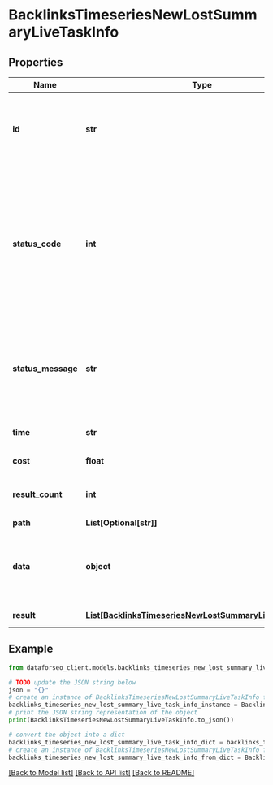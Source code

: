 # BacklinksTimeseriesNewLostSummaryLiveTaskInfo


## Properties

Name | Type | Description | Notes
------------ | ------------- | ------------- | -------------
**id** | **str** | task identifier unique task identifier in our system in the UUID format | [optional] 
**status_code** | **int** | status code of the task generated by DataForSEO, can be within the following range: 10000-60000 you can find the full list of the response codes here | [optional] 
**status_message** | **str** | informational message of the task you can find the full list of general informational messages here | [optional] 
**time** | **str** | execution time, seconds | [optional] 
**cost** | **float** | total tasks cost, USD | [optional] 
**result_count** | **int** | number of elements in the result array | [optional] 
**path** | **List[Optional[str]]** | URL path | [optional] 
**data** | **object** | contains the same parameters that you specified in the POST request | [optional] 
**result** | [**List[BacklinksTimeseriesNewLostSummaryLiveResultInfo]**](BacklinksTimeseriesNewLostSummaryLiveResultInfo.md) | array of results | [optional] 

## Example

```python
from dataforseo_client.models.backlinks_timeseries_new_lost_summary_live_task_info import BacklinksTimeseriesNewLostSummaryLiveTaskInfo

# TODO update the JSON string below
json = "{}"
# create an instance of BacklinksTimeseriesNewLostSummaryLiveTaskInfo from a JSON string
backlinks_timeseries_new_lost_summary_live_task_info_instance = BacklinksTimeseriesNewLostSummaryLiveTaskInfo.from_json(json)
# print the JSON string representation of the object
print(BacklinksTimeseriesNewLostSummaryLiveTaskInfo.to_json())

# convert the object into a dict
backlinks_timeseries_new_lost_summary_live_task_info_dict = backlinks_timeseries_new_lost_summary_live_task_info_instance.to_dict()
# create an instance of BacklinksTimeseriesNewLostSummaryLiveTaskInfo from a dict
backlinks_timeseries_new_lost_summary_live_task_info_from_dict = BacklinksTimeseriesNewLostSummaryLiveTaskInfo.from_dict(backlinks_timeseries_new_lost_summary_live_task_info_dict)
```
[[Back to Model list]](../README.md#documentation-for-models) [[Back to API list]](../README.md#documentation-for-api-endpoints) [[Back to README]](../README.md)


